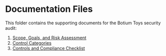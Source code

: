 # Documentation Files

This folder contains the supporting documents for the Botium Toys security audit:

1. [Scope, Goals, and Risk Assessment](Botium-Toys-Scope-goals-and-risk-assessment.docx)
2. [Control Categories](Control-categories.docx)
3. [Controls and Compliance Checklist](Controls-and-compliance-checklist.docx)
